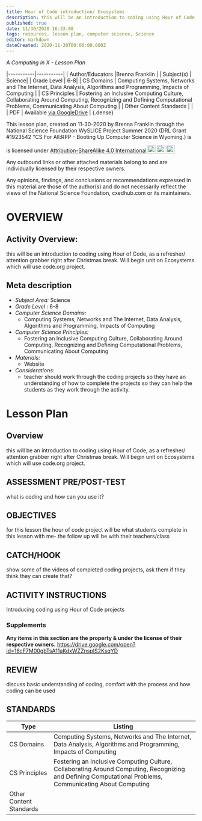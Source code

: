 ```yaml
---
title: Hour of Code introduction/ Ecosystems
description: this will be an introduction to coding using Hour of Code, as a refresher/ attention grabber right after Christmas break. Will begin unit on Ecosystems which will use code.org project.
published: true
date: 11/30/2020 16:33:08
tags: resources, lesson plan, computer science, Science 
editor: markdown
dateCreated: 2020-11-30T00:00:00.000Z
---
```

*A Computing in X - Lesson Plan*

|-----------|-----------|
| Author/Educators |Brenna Franklin |
| Subject(s) | Science|
| Grade Level | 6-8|
| CS Domains | Computing Systems, Networks and The Internet, Data Analysis, Algorithms and Programming, Impacts of Computing |
| CS Principles | Fostering an Inclusive Computing Culture, Collaborating Around Computing, Recognizing and Defining Computational Problems, Communicating About Computing |
| Other Content Standards |  | 
| PDF | Available [via GoogleDrive]() |
{.dense}






This lesson plan, created on 11-30-2020 by Brenna Franklin through the National Science Foundation WySLICE Project Summer 2020 (DRL Grant #1923542 "CS For All:RPP - Booting Up Computer Science in Wyoming.) is  <p xmlns:cc="http://creativecommons.org/ns#" >  is licensed under <a href="http://creativecommons.org/licenses/by-sa/4.0/?ref=chooser-v1" target="_blank" rel="license noopener noreferrer" style="display:inline-block;">Attribution-ShareAlike 4.0 International<img style="height:22px!important;margin-left:3px;vertical-align:text-bottom;" src="https://mirrors.creativecommons.org/presskit/icons/cc.svg?ref=chooser-v1"><img style="height:22px!important;margin-left:3px;vertical-align:text-bottom;" src="https://mirrors.creativecommons.org/presskit/icons/by.svg?ref=chooser-v1"><img style="height:22px!important;margin-left:3px;vertical-align:text-bottom;" src="https://mirrors.creativecommons.org/presskit/icons/sa.svg?ref=chooser-v1"></a></p>


Any outbound links or other attached materials belong to and are individually licensed by their respective owners. 


Any opinions, findings, and conclusions or recommendations expressed in this material are those of the author(s) and do not necessarily reflect the views of the National Science Foundation, cxedhub.com or its maintainers.


# OVERVIEW
## Activity Overview:  
this will be an introduction to coding using Hour of Code, as a refresher/ attention grabber right after Christmas break. Will begin unit on Ecosystems which will use code.org project.
## Meta description
+ *Subject Area:* Science 
+ *Grade Level :* 6-8 
+ *Computer Science Domains:*
   + Computing Systems, Networks and The Internet, Data Analysis, Algorithms and Programming, Impacts of Computing
+ *Computer Science Principles:*
   + Fostering an Inclusive Computing Culture, Collaborating Around Computing, Recognizing and Defining Computational Problems, Communicating About Computing
+ *Materials:* 
   + Website
+ *Considerations:*
   + teacher should work through the coding projects so they have an understanding of how to complete the projects so they can help the students as they work through the activity.


# Lesson Plan
## Overview
this will be an introduction to coding using Hour of Code, as a refresher/ attention grabber right after Christmas break. Will begin unit on Ecosystems which will use code.org project.
## ASSESSMENT PRE/POST-TEST
what is coding and how can you use it?
## OBJECTIVES
for this lesson the hour of code project will be what students complete in this lesson with me- the follow up will be with their teachers/class


## CATCH/HOOK
show some of the videos of completed coding projects, ask them if they think they can create that?


## ACTIVITY INSTRUCTIONS
Introducing coding using Hour of Code projects


### Supplements
**Any items in this section are the property & under the license of their respective owners.**
https://drive.google.com/open?id=16cF7M00gbTsA11aKdxWZZnspIS2KsqYD




## REVIEW
discuss basic understanding of coding, comfort with the process and how coding can be used
## STANDARDS        
| Type | Listing | 
|-----------|-----------|
| CS Domains  | Computing Systems, Networks and The Internet, Data Analysis, Algorithms and Programming, Impacts of Computing|
| CS Principles   | Fostering an Inclusive Computing Culture, Collaborating Around Computing, Recognizing and Defining Computational Problems, Communicating About Computing|
| Other Content Standards |   |
